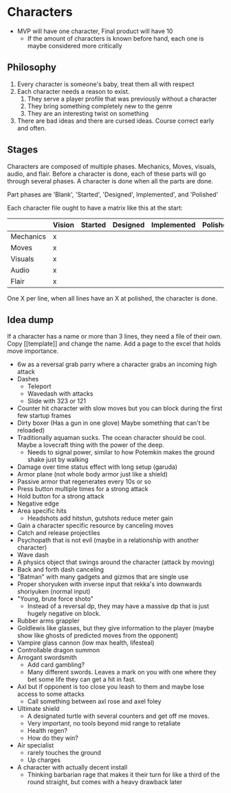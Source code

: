 # Characters
- MVP will have one character, Final product will have 10
  - If the amount of characters is known before hand, each one is maybe considered more critically

## Philosophy
1. Every character is someone's baby, treat them all with respect
2. Each character needs a reason to exist.
   1. They serve a player profile that was previously without a character
   2. They bring something completely new to the genre
   3. They are an interesting twist on something
3. There are bad ideas and there are cursed ideas. Course correct early and often.

## Stages
Characters are composed of multiple phases. Mechanics, Moves, visuals, audio, and flair. Before a character is done, each of these parts will go through several phases. A character is done when all the parts are done.

Part phases are 'Blank', 'Started', 'Designed', Implemented', and 'Polished'

Each character file ought to have a matrix like this at the start:

|           | Vision | Started | Designed | Implemented | Polished |
| --------- | ------ | ------- | -------- | ----------- | -------- |
| Mechanics | x      |         |          |             |          |
| Moves     | x      |         |          |             |          |
| Visuals   | x      |         |          |             |          |
| Audio     | x      |         |          |             |          |
| Flair     | x      |         |          |             |          |

One X per line, when all lines have an X at polished, the character is done.

## Idea dump
If a character has a name or more than 3 lines, they need a file of their own. Copy [[template]] and change the name. Add a page to the excel that holds move importance.

- 6w as a reversal grab parry where a character grabs an incoming high attack
- Dashes
	- Teleport
	- Wavedash with attacks
	- Slide with 323 or 121
- Counter hit character with slow moves but you can block during the first few startup frames
- Dirty boxer (Has a gun in one glove) Maybe something that can't be reloaded)
- Traditionally aquaman sucks. The ocean character should be cool. Maybe a lovecraft thing with the power of the deep. 
	- Needs to signal power, similar to how Potemkin makes the ground shake just by walking
- Damage over time status effect with long setup (garuda)
- Armor plane (not whole body armor just like a shield)
- Passive armor that regenerates every 10s or so
- Press button multiple times for a strong attack
- Hold button for a strong attack
- Negative edge
- Area specific hits
	- Headshots add hitstun, gutshots reduce meter gain
- Gain a character specific resource by canceling moves
- Catch and release projectiles
- Psychopath that is not evil (maybe in a relationship with another character)
- Wave dash
- A physics object that swings around the character (attack by moving)
- Back and forth dash canceling
- "Batman" with many gadgets and gizmos that are single use
- Proper shoryuken with inverse input that rekka's into downwards shoriyuken (normal input)
- "Young, brute force shoto"
  - Instead of a reversal dp, they may have a massive dp that is just hugely negative on block.
- Rubber arms grappler
- Goldlewis like glasses, but they give information to the player (maybe show like ghosts of predicted moves from the opponent)
- Vampire glass cannon (low max health, lifesteal)
- Controllable dragon summon
- Arrogant swordsmith
  - Add card gambling?
  - Many different swords. Leaves a mark on you with one where they bet some life they can get a hit in fast.
- Axl but if opponent is too close you leash to them and maybe lose access to some attacks
  - Call something between axl rose and axel foley
- Ultimate shield
  - A designated turtle with several counters and get off me moves.
  - Very important, no tools beyond mid range to retaliate
  - Health regen?
  - How do they win?
- Air specialist
  - rarely touches the ground
  - Up charges
- A character with actually decent install
  - Thinking barbarian rage that makes it their turn for like a third of the round straight, but comes with a heavy drawback later
